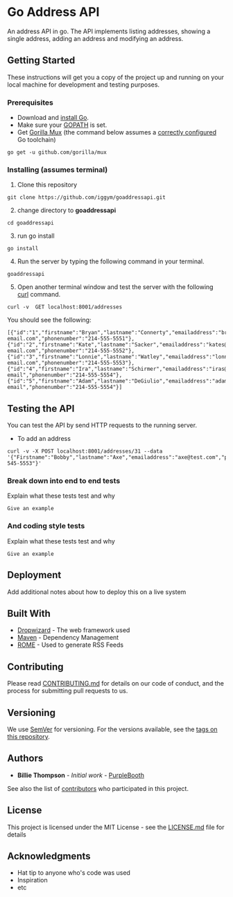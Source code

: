 # Go Address API

An address API in go.
The API implements listing addresses, showing a single address, adding an address and modifying an address.

## Getting Started

These instructions will get you a copy of the project up and running on your local machine for development and testing purposes.

### Prerequisites
* Download and [install Go](https://golang.org/doc/install).
* Make sure your [GOPATH](https://github.com/golang/go/wiki/SettingGOPATH) is set.
* Get [Gorilla Mux](https://github.com/gorilla/mux) (the command below assumes a [correctly configured](https://golang.org/doc/install#testing) Go toolchain)
```
go get -u github.com/gorilla/mux
```

### Installing (assumes terminal)

1. Clone this repository
```
git clone https://github.com/iggym/goaddressapi.git
```
2. change directory to **goaddressapi**
```
cd goaddressapi
```
3. run go install
```
go install
```
4. Run the server by typing the following command in your terminal.
```
goaddressapi
```
5. Open another terminal window and test the server with the following [curl](https://curl.haxx.se/) command.
```
curl -v  GET localhost:8001/addresses
```
You should see the following:
```
[{"id":"1","firstname":"Bryan","lastname":"Connerty","emailaddress":"bryanc@test-email.com","phonenumber":"214-555-5551"},{"id":"2","firstname":"Kate","lastname":"Sacker","emailaddress":"kates@test-email.com","phonenumber":"214-555-5552"},{"id":"3","firstname":"Lonnie","lastname":"Watley","emailaddress":"lonniew@test-email.com","phonenumber":"214-555-5553"},{"id":"4","firstname":"Ira","lastname":"Schirmer","emailaddress":"iras@test-email","phonenumber":"214-555-5554"},{"id":"5","firstname":"Adam","lastname":"DeGiulio","emailaddress":"adamgs@test-email","phonenumber":"214-555-5554"}]
```

## Testing the API
You can test the API by send HTTP requests to the running server.

* To add an address
```
curl -v -X POST localhost:8001/addresses/31 --data '{"Firstname":"Bobby","lastname":"Axe","emailaddress":"axe@test.com","phonenumber":"214-545-5553"}'
```



### Break down into end to end tests

Explain what these tests test and why

```
Give an example
```

### And coding style tests

Explain what these tests test and why

```
Give an example
```

## Deployment

Add additional notes about how to deploy this on a live system

## Built With

* [Dropwizard](http://www.dropwizard.io/1.0.2/docs/) - The web framework used
* [Maven](https://maven.apache.org/) - Dependency Management
* [ROME](https://rometools.github.io/rome/) - Used to generate RSS Feeds

## Contributing

Please read [CONTRIBUTING.md](https://gist.github.com/PurpleBooth/b24679402957c63ec426) for details on our code of conduct, and the process for submitting pull requests to us.

## Versioning

We use [SemVer](http://semver.org/) for versioning. For the versions available, see the [tags on this repository](https://github.com/your/project/tags).

## Authors

* **Billie Thompson** - *Initial work* - [PurpleBooth](https://github.com/PurpleBooth)

See also the list of [contributors](https://github.com/your/project/contributors) who participated in this project.

## License

This project is licensed under the MIT License - see the [LICENSE.md](LICENSE.md) file for details

## Acknowledgments

* Hat tip to anyone who's code was used
* Inspiration
* etc
